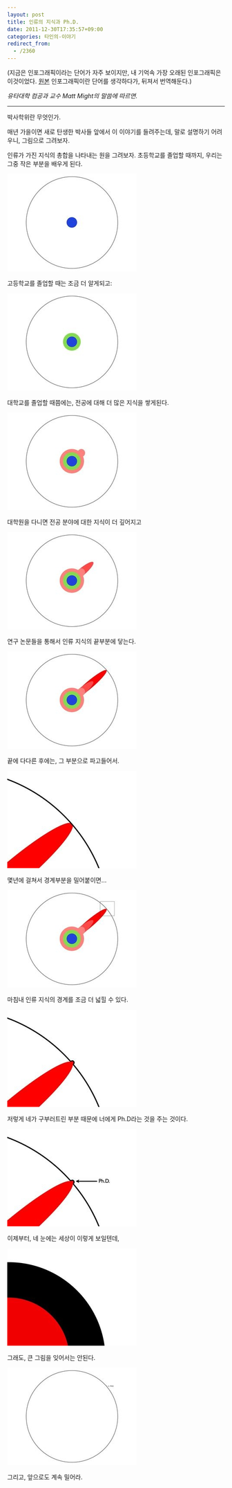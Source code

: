 ```yaml
---
layout: post
title: 인류의 지식과 Ph.D.
date: 2011-12-30T17:35:57+09:00
categories: 타인의-이야기
redirect_from:
  - /2360
---
```


 

(지금은 인포그래픽이라는 단어가 자주 보이지만, 내 기억속 가장 오래된 인포그래픽은 이것이었다. <a title="기즈모" href="http://gizmodo.com/5613794/what-is-exactly-a-doctorate" target="_blank" rel="noopener">원본</a> 인포그래픽이란 단어를 생각하다가, 뒤져서 번역해둔다.)

<em>유타대학 컴공과 교수 Matt Might의 말씀에 따르면.</em>

<hr />

박사학위란 무엇인가.

매년 가을이면 새로 탄생한 박사들 앞에서 이 이야기를 들려주는데, 말로 설명하기 어려우니, 그림으로 그려보자.

인류가 가진 지식의 총합을 나타내는 원을 그려보자. 초등학교를 졸업할 때까지, 우리는 그중 작은 부분을 배우게 된다.

![ ](/assets/media/uploads_1_cfile5.uf.186267504EFD76E2196BEE.jpg)

 

고등학교를 졸업할 때는 조금 더 알게되고:

![ ](/assets/media/uploads_1_cfile7.uf.115273504EFD76DD288B12.jpg)

 

대학교를 졸업할 때쯤에는, 전공에 대해 더 많은 지식을 쌓게된다.

![ ](/assets/media/uploads_1_cfile22.uf.20591F504EFD76E323FE18.jpg)

 

대학원을 다니면 전공 분야에 대한 지식이 더 깊어지고

![ ](/assets/media/uploads_1_cfile21.uf.154C49504EFD76DE2FA09C.jpg)

 

연구 논문들을 통해서 인류 지식의 끝부분에 닿는다.

![ ](/assets/media/uploads_1_cfile7.uf.195436504EFD76DF3225D9.jpg)

 

끝에 다다른 후에는, 그 부분으로 파고들어서.

![ ](/assets/media/uploads_1_cfile29.uf.20551B504EFD76DE249F70.jpg)

 

몇년에 걸쳐서 경계부분을 밀어붙이면…

![ ](/assets/media/uploads_1_cfile9.uf.115A46504EFD76DF21BE39.jpg)

 

마침내 인류 지식의 경계를 조금 더 넓힐 수 있다.

![ ](/assets/media/uploads_1_cfile26.uf.136946504EFD76DE125031.jpg)

 

저렇게 네가 구부러트린 부분 때문에 너에게 Ph.D라는 것을 주는 것이다.

![ ](/assets/media/uploads_1_cfile2.uf.115059504EFD76DB2B9E74.jpg)

 

이제부터, 네 눈에는 세상이 이렇게 보일텐데,

![ ](/assets/media/uploads_1_cfile25.uf.195751504EFD76DC267F52.jpg)

 

그래도, 큰 그림을 잊어서는 안된다.

![ ](/assets/media/uploads_1_cfile2.uf.174BD3504EFD76E232BFBE.jpg)

 

그리고, 앞으로도 계속 밀어라.

 
